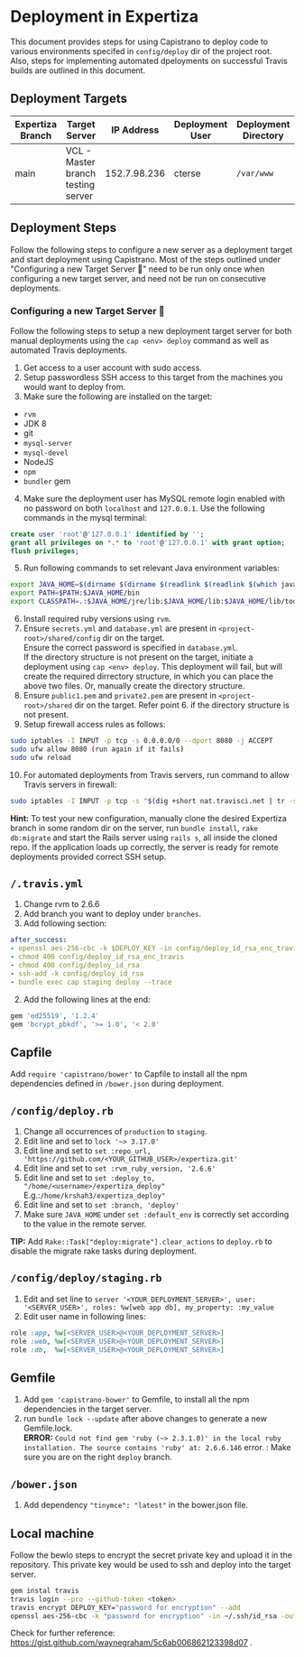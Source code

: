 # Deployment in Expertiza

This document provides steps for using Capistrano to deploy code to various environments specifed in `config/deploy` dir of the project root. 
</br>Also, steps for implementing automated dpeloyments on successful Travis builds are outlined in this document.

## Deployment Targets

| Expertiza Branch | Target Server | IP Address | Deployment User | Deployment Directory
|---|---|---|---|---|
| main | VCL - Master branch testing server	| 152.7.98.236 | cterse | `/var/www` |

## Deployment Steps

Follow the following steps to configure a new server as a deployment target and start deployment using Capistrano. Most of the steps outlined under "Configuring a new Target Server 🎯" need to be run only once when configuring a new target server, and need not be run on consecutive deployments. 

### Configuring a new Target Server 🎯
Follow the following steps to setup a new deployment target server for both manual deployments using the `cap <env> deploy` command as well as automated Travis deployments.
1. Get access to a user account with sudo access.
2. Setup passwordless SSH access to this target from the machines you would want to deploy from.
3. Make sure the following are installed on the target:
  - `rvm`
  - JDK 8
  - git
  - `mysql-server`
  - `mysql-devel`
  - NodeJS
  - `npm`
  - `bundler` gem
4. Make sure the deployment user has MySQL remote login enabled with no password on both `localhost` and `127.0.0.1`. Use the following commands in the mysql terminal:
```sql
create user 'root'@'127.0.0.1' identified by '';
grant all privileges on *.* to 'root'@'127.0.0.1' with grant option;
flush privileges;
```
5. Run following commands to set relevant Java environment variables:
```bash
export JAVA_HOME=$(dirname $(dirname $(readlink $(readlink $(which javac)))))
export PATH=$PATH:$JAVA_HOME/bin
export CLASSPATH=.:$JAVA_HOME/jre/lib:$JAVA_HOME/lib:$JAVA_HOME/lib/tools.jar
```
6. Install required ruby versions using `rvm`.
7. Ensure `secrets.yml` and `database.yml` are present in `<project-root>/shared/config` dir on the target.</br>Ensure the correct password is specified in `database.yml`.</br>If the directory structure is not present on the target, initiate a deployment using `cap <env> deploy`. This deployment will fail, but will create the required dirrectory structure, in which you can place the above two files. Or, manually create the directory structure.
8. Ensure `public1.pem` and `private2.pem` are present in `<project-root>/shared` dir on the target. Refer point 6. if the directory structure is not present. 
9. Setup firewall access rules as follows:
```bash
sudo iptables -I INPUT -p tcp -s 0.0.0.0/0 --dport 8080 -j ACCEPT
sudo ufw allow 8080 (run again if it fails)
sudo ufw reload
```
10. For automated deployments from Travis servers, run command to allow Travis servers in firewall:
```bash
sudo iptables -I INPUT -p tcp -s "$(dig +short nat.travisci.net | tr -s '\r\n' ',' | sed -e 's/,$/\n/')" --dport 22 -j ACCEPT
```

**Hint:** To test your new configuration, manually clone the desired Expertiza branch in some random dir on the server, run `bundle install`, `rake db:migrate` and start the Rails server using `rails s`, all inside the cloned repo. If the application loads up correctly, the server is ready for remote deployments provided correct SSH setup.


## `/.travis.yml`

1. Change rvm to 2.6.6
2. Add branch you want to deploy under `branches`.
3. Add following section:
```yml
after_success:
- openssl aes-256-cbc -k $DEPLOY_KEY -in config/deploy_id_rsa_enc_travis -d -a -out config/deploy_id_rsa
- chmod 400 config/deploy_id_rsa_enc_travis
- chmod 400 config/deploy_id_rsa
- ssh-add -k config/deploy_id_rsa
- bundle exec cap staging deploy --trace
```

2. Add the following lines at the end:
```ruby
gem 'ed25519', '1.2.4'
gem 'bcrypt_pbkdf', '>= 1.0', '< 2.0'
```

## Capfile

Add `require 'capistrano/bower'` to Capfile to install all the npm dependencies defined in `/bower.json` during deployment.

## `/config/deploy.rb`

1. Change all occurrences of `production` to `staging`.
2. Edit line and set to `lock '~> 3.17.0'`
3. Edit line and set to `set :repo_url, 'https://github.com/<YOUR_GITHUB_USER>/expertiza.git'`
4. Edit line and set to `set :rvm_ruby_version, '2.6.6'`
5. Edit line and set to `set :deploy_to, "/home/<username>/expertiza_deploy"` E.g.:`/home/krshah3/expertiza_deploy"`
6. Edit line and set to `set :branch, 'deploy'`
7. Make sure `JAVA_HOME` under `set :default_env` is correctly set according to the value in the remote server.

**TIP:** Add `Rake::Task["deploy:migrate"].clear_actions` to `deploy.rb` to disable the migrate rake tasks during deployment. 

## `/config/deploy/staging.rb`

1. Edit and set line to `server '<YOUR_DEPLOYMENT_SERVER>', user: '<SERVER_USER>', roles: %w[web app db], my_property: :my_value`
2. Edit user name in following lines:
```ruby
role :app, %w[<SERVER_USER>@<YOUR_DEPLOYMENT_SERVER>]
role :web, %w[<SERVER_USER>@<YOUR_DEPLOYMENT_SERVER>]
role :db,  %w[<SERVER_USER>@<YOUR_DEPLOYMENT_SERVER>]
```

## Gemfile
1. Add `gem 'capistrano-bower'` to Gemfile, to install all the npm dependencies in the target server.
2. run `bundle lock --update` after above changes to generate a new Gemfile.lock.</br>
**ERROR:** `Could not find gem 'ruby (~> 2.3.1.0)' in the local ruby installation. The source contains 'ruby' at: 2.6.6.146` error. : Make sure you are on the right `deploy` branch.

## `/bower.json`
1. Add dependency `"tinymce": "latest"` in the bower.json file.

## Local machine

Follow the bewlo steps to encrypt the secret private key and upload it in the repository. This private key would be used to ssh and deploy into the target server.
```bash
gem instal travis
travis login --pro --github-token <token>
travis encrypt DEPLOY_KEY="password for encryption" --add
openssl aes-256-cbc -k "password for encryption" -in ~/.ssh/id_rsa -out deploy_id_rsa_enc_travis -a
```

Check for further reference: https://gist.github.com/waynegraham/5c6ab006862123398d07 .
